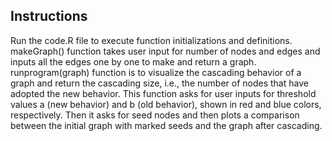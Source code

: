 
## Instructions
Run the code.R file to execute function initializations and definitions.
makeGraph() function takes user input for number of nodes and edges and inputs all the edges one by one to make and return a graph.
runprogram(graph) function is to visualize the cascading behavior of a graph and return the cascading size, i.e., the number of nodes that have adopted the new behavior.
This function asks for user inputs for threshold values a (new behavior) and b (old behavior), shown in red and blue colors, respectively. Then it asks for seed nodes and then plots a comparison between the initial graph with marked seeds and the graph after cascading.
